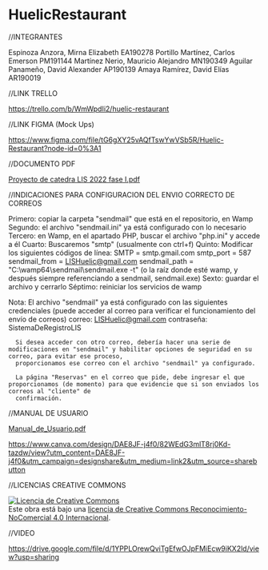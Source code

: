 # HuelicRestaurant

//INTEGRANTES

Espinoza Anzora, Mirna Elizabeth EA190278
Portillo Martínez, Carlos Emerson PM191144
Martínez Nerio, Mauricio Alejandro MN190349
Aguilar Panameño, David Alexander AP190139
Amaya Ramírez, David Elías AR190019


//LINK TRELLO

https://trello.com/b/WmWpdIi2/huelic-restaurant


//LINK FIGMA (Mock Ups)

https://www.figma.com/file/tG6gXY25vAQfTswYwVSb5R/Huelic-Restaurant?node-id=0%3A1


//DOCUMENTO PDF

[Proyecto de catedra LIS 2022 fase I.pdf](https://github.com/CarlosPortillo11/HuelicRestaurant/files/8357024/Proyecto.de.catedra.LIS.2022.fase.I.pdf)


//INDICACIONES PARA CONFIGURACION DEL ENVIO CORRECTO DE CORREOS

Primero: copiar la carpeta "sendmail" que está en el repositorio, en Wamp
Segundo: el archivo "sendmail.ini" ya está configurado con lo necesario
Tercero: en Wamp, en el apartado PHP, buscar el archivo "php.ini" y accede a él
Cuarto: Buscaremos "smtp" (usualmente con ctrl+f)
Quinto: Modificar los siguientes códigos de línea:
        SMTP = smtp.gmail.com
        smtp_port = 587
        sendmail_from = LISHuelic@gmail.com
        sendmail_path = "C:\wamp64\sendmail\sendmail.exe -t" (o la raíz donde esté wamp, y después siempre referenciando a sendmail, sendmail.exe)
Sexto: guardar el archivo y cerrarlo
Séptimo: reiniciar los servicios de wamp

Nota: El archivo "sendmail" ya está configurado con las siguientes credenciales (puede acceder al correo para verificar el funcionamiento del envío de correos)
      correo: LISHuelic@gmail.com
      contraseña: SistemaDeRegistroLIS
      
      Si desea acceder con otro correo, debería hacer una serie de modificaciones en "sendmail" y habilitar opciones de seguridad en su correo, para evitar ese proceso,
      proporcionamos ese correo con el archivo "sendmail" ya configurado.
      
      La página "Reservas" en el correo que pide, debe ingresar el que proporcionamos (de momento) para que evidencie que si son enviados los correos al "cliente" de 
      confirmación.
//MANUAL DE USUARIO

[Manual_de_Usuario.pdf](https://github.com/CarlosPortillo11/HuelicRestaurant/files/8357032/Manual_de_Usuario.pdf)

https://www.canva.com/design/DAE8JF-j4f0/82WEdG3mlT8rj0Kd-tazdw/view?utm_content=DAE8JF-j4f0&utm_campaign=designshare&utm_medium=link2&utm_source=sharebutton

//LICENCIAS CREATIVE COMMONS

<a rel="license" href="http://creativecommons.org/licenses/by-nc/4.0/"><img alt="Licencia de Creative Commons" style="border-width:0" src="https://i.creativecommons.org/l/by-nc/4.0/88x31.png" /></a><br />Este obra está bajo una <a rel="license" href="http://creativecommons.org/licenses/by-nc/4.0/">licencia de Creative Commons Reconocimiento-NoComercial 4.0 Internacional</a>.

//VIDEO

https://drive.google.com/file/d/1YPPLOrewQviTgEfwOJpFMiEcw9iKX2ld/view?usp=sharing
